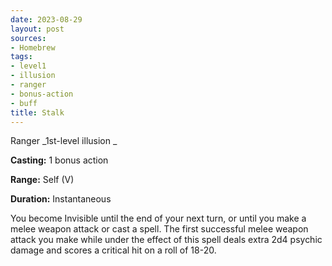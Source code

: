 ```yaml
---
date: 2023-08-29
layout: post
sources:
- Homebrew
tags:
- level1
- illusion
- ranger
- bonus-action
- buff
title: Stalk
---
```


Ranger
_1st-level illusion _

**Casting:** 1 bonus action

**Range:** Self (V)

**Duration:** Instantaneous

You become Invisible until the end of your next turn, or until you make a melee weapon attack or cast a spell. The first successful melee weapon attack you make while under the effect of this spell deals extra 2d4 psychic damage and scores a critical hit on a roll of 18-20.
